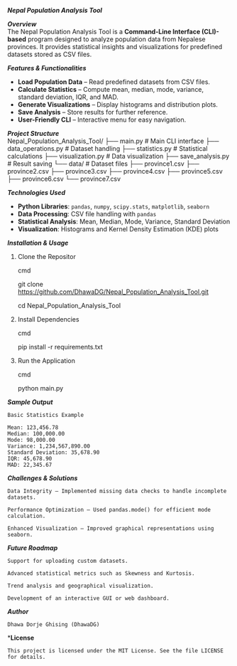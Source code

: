 
***Nepal Population Analysis Tool***

***Overview***  
The Nepal Population Analysis Tool is a **Command-Line Interface (CLI)-based** program designed to analyze population data from Nepalese provinces. It provides statistical insights and visualizations for predefined datasets stored as CSV files.

***Features & Functionalities***  
- **Load Population Data** – Read predefined datasets from CSV files.  
- **Calculate Statistics** – Compute mean, median, mode, variance, standard deviation, IQR, and MAD.  
- **Generate Visualizations** – Display histograms and distribution plots.  
- **Save Analysis** – Store results for further reference.  
- **User-Friendly CLI** – Interactive menu for easy navigation.  

***Project Structure***  
Nepal_Population_Analysis_Tool/ 
├── main.py # Main CLI interface 
├── data_operations.py # Dataset handling 
├── statistics.py # Statistical calculations 
├── visualization.py # Data visualization 
├── save_analysis.py # Result saving 
└── data/ # Dataset files 
    ├── province1.csv 
    ├── province2.csv 
    ├── province3.csv 
    ├── province4.csv 
    ├── province5.csv 
    ├── province6.csv 
    └── province7.csv


***Technologies Used***  
- **Python Libraries**: `pandas`, `numpy`, `scipy.stats`, `matplotlib`, `seaborn`  
- **Data Processing**: CSV file handling with `pandas`  
- **Statistical Analysis**: Mean, Median, Mode, Variance, Standard Deviation  
- **Visualization**: Histograms and Kernel Density Estimation (KDE) plots  

***Installation & Usage***  

1. Clone the Repositor

    cmd 

    git clone https://github.com/DhawaDG/Nepal_Population_Analysis_Tool.git

    cd Nepal_Population_Analysis_Tool

3. Install Dependencies

    cmd

    pip install -r requirements.txt

3. Run the Application

    cmd

    python main.py

***Sample Output***

    Basic Statistics Example

    Mean: 123,456.78
    Median: 100,000.00
    Mode: 98,000.00
    Variance: 1,234,567,890.00
    Standard Deviation: 35,678.90
    IQR: 45,678.90
    MAD: 22,345.67

***Challenges & Solutions***

    Data Integrity – Implemented missing data checks to handle incomplete datasets.

    Performance Optimization – Used pandas.mode() for efficient mode calculation.

    Enhanced Visualization – Improved graphical representations using seaborn.

***Future Roadmap***

    Support for uploading custom datasets.

    Advanced statistical metrics such as Skewness and Kurtosis.

    Trend analysis and geographical visualization.

    Development of an interactive GUI or web dashboard.

***Author***

    Dhawa Dorje Ghising (DhawaDG)

***License**

    This project is licensed under the MIT License. See the file LICENSE for details.








